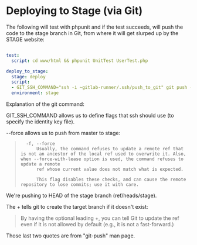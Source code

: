 # Deploying to Stage (via Git)

The following will test with phpunit and if the test succeeds, will push the code to the stage branch in Git, from where it will get slurped up by the STAGE website:

```yaml

test:
  script: cd www/html && phpunit UnitTest UserTest.php

deploy_to_stage:
  stage: deploy
  script:
  - GIT_SSH_COMMAND="ssh -i ~gitlab-runner/.ssh/push_to_git" git push --force git@alpha.gitlabtutorial.org:root/www.git +HEAD:refs/heads/stage
  environment: stage
```

Explanation of the git command:


GIT_SSH_COMMAND allows us to define flags that ssh should use (to specify the identity key file).


--force allows us to push from master to stage:


>       -f, --force
>           Usually, the command refuses to update a remote ref that is not an ancestor of the local ref used to overwrite it. Also, when --force-with-lease option is used, the command refuses to update a remote
>           ref whose current value does not match what is expected.
>
>           This flag disables these checks, and can cause the remote repository to lose commits; use it with care.

We're pushing to HEAD of the stage branch (ref/heads/stage).

The + tells git to create the target branch if it doesn't exist:

> By having the optional leading +, you can tell Git to update the <dst> ref even if it is not allowed by default (e.g., it is not a fast-forward.) 

Those last two quotes are from "git-push" man page.

